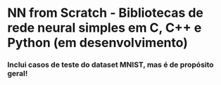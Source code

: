 # NN from Scratch - Bibliotecas de rede neural simples em C, C++ e Python (em desenvolvimento)
### Inclui casos de teste do dataset MNIST, mas é de propósito geral!
